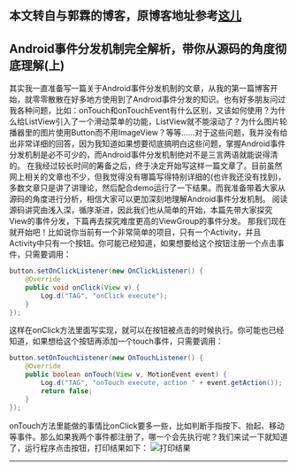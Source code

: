 **本文转自与郭霖的博客，原博客地址参考[这儿][1]**
-----------------------------

## Android事件分发机制完全解析，带你从源码的角度彻底理解(上)

其实我一直准备写一篇关于Android事件分发机制的文章，从我的第一篇博客开始，就零零散散在好多地方使用到了Android事件分发的知识。也有好多朋友问过我各种问题，比如：onTouch和onTouchEvent有什么区别，又该如何使用？为什么给ListView引入了一个滑动菜单的功能，ListView就不能滚动了？为什么图片轮播器里的图片使用Button而不用ImageView？等等……对于这些问题，我并没有给出非常详细的回答，因为我知道如果想要彻底搞明白这些问题，掌握Android事件分发机制是必不可少的，而Android事件分发机制绝对不是三言两语就能说得清的。
在我经过较长时间的筹备之后，终于决定开始写这样一篇文章了。目前虽然网上相关的文章也不少，但我觉得没有哪篇写得特别详细的(也许我还没有找到)，多数文章只是讲了讲理论，然后配合demo运行了一下结果。而我准备带着大家从源码的角度进行分析，相信大家可以更加深刻地理解Android事件分发机制。
阅读源码讲究由浅入深，循序渐进，因此我们也从简单的开始，本篇先带大家探究View的事件分发，下篇再去探究难度更高的ViewGroup的事件分发。
那我们现在就开始吧！比如说你当前有一个非常简单的项目，只有一个Activity，并且Activity中只有一个按钮。你可能已经知道，如果想要给这个按钮注册一个点击事件，只需要调用：
```java
button.setOnClickListener(new OnClickListener() {
	@Override
	public void onClick(View v) {
		Log.d("TAG", "onClick execute");
	}
});
```
这样在onClick方法里面写实现，就可以在按钮被点击的时候执行。你可能也已经知道，如果想给这个按钮再添加一个touch事件，只需要调用：
```java
button.setOnTouchListener(new OnTouchListener() {
	@Override
	public boolean onTouch(View v, MotionEvent event) {
		Log.d("TAG", "onTouch execute, action " + event.getAction());
		return false;
	}
});
```
onTouch方法里能做的事情比onClick要多一些，比如判断手指按下、抬起、移动等事件。那么如果我两个事件都注册了，哪一个会先执行呢？我们来试一下就知道了，运行程序点击按钮，打印结果如下：
![打印结果](http://img.blog.csdn.net/20160824111202077)



--------
[1]:http://blog.csdn.net/guolin_blog/article/details/9097463